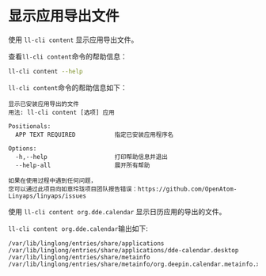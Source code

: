 <!--
SPDX-FileCopyrightText: 2023 UnionTech Software Technology Co., Ltd.

SPDX-License-Identifier: LGPL-3.0-or-later
-->

# 显示应用导出文件

使用 `ll-cli content` 显示应用导出文件。

查看`ll-cli content`命令的帮助信息：

```bash
ll-cli content --help
```

`ll-cli content`命令的帮助信息如下：

```text
显示已安装应用导出的文件
用法: ll-cli content [选项] 应用

Positionals:
  APP TEXT REQUIRED           指定已安装应用程序名

Options:
  -h,--help                   打印帮助信息并退出
  --help-all                  展开所有帮助

如果在使用过程中遇到任何问题，
您可以通过此项目向如意玲珑项目团队报告错误：https://github.com/OpenAtom-Linyaps/linyaps/issues
```

使用 `ll-cli content org.dde.calendar` 显示日历应用的导出的文件。

`ll-cli content org.dde.calendar`输出如下:

```text
/var/lib/linglong/entries/share/applications
/var/lib/linglong/entries/share/applications/dde-calendar.desktop
/var/lib/linglong/entries/share/metainfo
/var/lib/linglong/entries/share/metainfo/org.deepin.calendar.metainfo.xml
```

